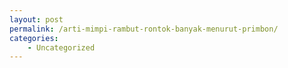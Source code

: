 ```yaml
---
layout: post
permalink: /arti-mimpi-rambut-rontok-banyak-menurut-primbon/
categories:
    - Uncategorized
---
```


